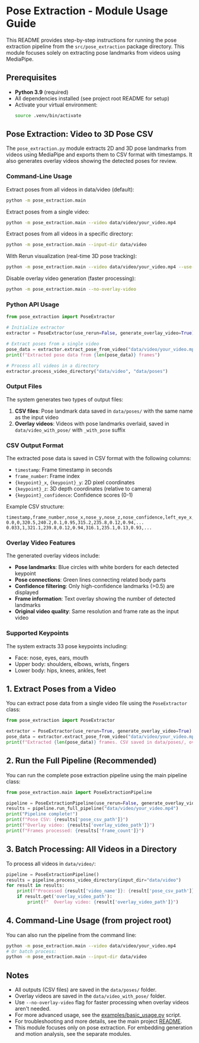 # Pose Extraction - Module Usage Guide

This README provides step-by-step instructions for running the pose extraction pipeline from the `src/pose_extraction` package directory. This module focuses solely on extracting pose landmarks from videos using MediaPipe.

## Prerequisites

- **Python 3.9** (required)
- All dependencies installed (see project root README for setup)
- Activate your virtual environment:
  ```bash
  source .venv/bin/activate
  ```

## Pose Extraction: Video to 3D Pose CSV

The `pose_extraction.py` module extracts 2D and 3D pose landmarks from videos using MediaPipe and exports them to CSV format with timestamps. It also generates overlay videos showing the detected poses for review.

### Command-Line Usage

Extract poses from all videos in data/video (default):
```bash
python -m pose_extraction.main
```

Extract poses from a single video:
```bash
python -m pose_extraction.main --video data/video/your_video.mp4
```

Extract poses from all videos in a specific directory:
```bash
python -m pose_extraction.main --input-dir data/video
```

With Rerun visualization (real-time 3D pose tracking):
```bash
python -m pose_extraction.main --video data/video/your_video.mp4 --use-rerun
```

Disable overlay video generation (faster processing):
```bash
python -m pose_extraction.main --no-overlay-video
```

### Python API Usage

```python
from pose_extraction import PoseExtractor

# Initialize extractor
extractor = PoseExtractor(use_rerun=False, generate_overlay_video=True)  # Set to False to disable overlay videos

# Extract poses from a single video
pose_data = extractor.extract_pose_from_video("data/video/your_video.mp4")
print(f"Extracted pose data from {len(pose_data)} frames")

# Process all videos in a directory
extractor.process_video_directory("data/video", "data/poses")
```

### Output Files

The system generates two types of output files:

1. **CSV files**: Pose landmark data saved in `data/poses/` with the same name as the input video
2. **Overlay videos**: Videos with pose landmarks overlaid, saved in `data/video_with_pose/` with `_with_pose` suffix

### CSV Output Format

The extracted pose data is saved in CSV format with the following columns:

- `timestamp`: Frame timestamp in seconds
- `frame_number`: Frame index
- `{keypoint}_x`, `{keypoint}_y`: 2D pixel coordinates
- `{keypoint}_z`: 3D depth coordinates (relative to camera)
- `{keypoint}_confidence`: Confidence scores (0-1)

Example CSV structure:
```csv
timestamp,frame_number,nose_x,nose_y,nose_z,nose_confidence,left_eye_x,left_eye_y,left_eye_z,left_eye_confidence,...
0.0,0,320.5,240.2,0.1,0.95,315.2,235.8,0.12,0.94,...
0.033,1,321.1,239.8,0.12,0.94,316.1,235.1,0.13,0.93,...
```

### Overlay Video Features

The generated overlay videos include:
- **Pose landmarks**: Blue circles with white borders for each detected keypoint
- **Pose connections**: Green lines connecting related body parts
- **Confidence filtering**: Only high-confidence landmarks (>0.5) are displayed
- **Frame information**: Text overlay showing the number of detected landmarks
- **Original video quality**: Same resolution and frame rate as the input video

### Supported Keypoints

The system extracts 33 pose keypoints including:
- Face: nose, eyes, ears, mouth
- Upper body: shoulders, elbows, wrists, fingers
- Lower body: hips, knees, ankles, feet

## 1. Extract Poses from a Video

You can extract pose data from a single video file using the `PoseExtractor` class:

```python
from pose_extraction import PoseExtractor

extractor = PoseExtractor(use_rerun=True, generate_overlay_video=True)  # Set to False to disable features
pose_data = extractor.extract_pose_from_video("data/video/your_video.mp4")
print(f"Extracted {len(pose_data)} frames. CSV saved in data/poses/, overlay video in data/video_with_pose/")
```

## 2. Run the Full Pipeline (Recommended)

You can run the complete pose extraction pipeline using the main pipeline class:

```python
from pose_extraction.main import PoseExtractionPipeline

pipeline = PoseExtractionPipeline(use_rerun=False, generate_overlay_video=True)
results = pipeline.run_full_pipeline("data/video/your_video.mp4")
print("Pipeline complete!")
print(f"Pose CSV: {results['pose_csv_path']}")
print(f"Overlay video: {results['overlay_video_path']}")
print(f"Frames processed: {results['frame_count']}")
```

## 3. Batch Processing: All Videos in a Directory

To process all videos in `data/video/`:

```python
pipeline = PoseExtractionPipeline()
results = pipeline.process_video_directory(input_dir="data/video")
for result in results:
    print(f"Processed {result['video_name']}: {result['pose_csv_path']}")
    if result.get('overlay_video_path'):
        print(f"  Overlay video: {result['overlay_video_path']}")
```

## 4. Command-Line Usage (from project root)

You can also run the pipeline from the command line:

```bash
python -m pose_extraction.main --video data/video/your_video.mp4
# Or batch process:
python -m pose_extraction.main --input-dir data/video
```

## Notes
- All outputs (CSV files) are saved in the `data/poses/` folder.
- Overlay videos are saved in the `data/video_with_pose/` folder.
- Use `--no-overlay-video` flag for faster processing when overlay videos aren't needed.
- For more advanced usage, see the [examples/basic_usage.py](../../examples/basic_usage.py) script.
- For troubleshooting and more details, see the main project [README](../../README.md).
- This module focuses only on pose extraction. For embedding generation and motion analysis, see the separate modules. 